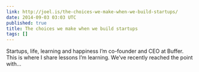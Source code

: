 ```yaml
---
link: http://joel.is/the-choices-we-make-when-we-build-startups/
date: 2014-09-03 03:03 UTC
published: true
title: The choices we make when we build startups
tags: []
---
```


Startups, life, learning and happiness
I’m co-founder and CEO at Buffer. This is where I share lessons I’m learning. We’ve recently reached the point with…
